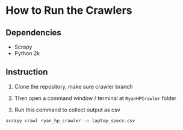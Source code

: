 # How to Run the Crawlers

## Dependencies

* Scrapy
* Python 2k

## Instruction

1. Clone the repository, make sure crawler branch

2. Then open a command window / terminal at `RyanHPCrawler` folder 

3. Run this command to collect output as csv 

```sh
scrapy crawl ryan_hp_crawler -o laptop_specs.csv
```